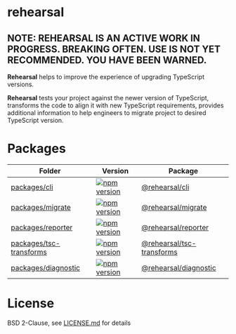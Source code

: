 # rehearsal

## NOTE: REHEARSAL IS AN ACTIVE WORK IN PROGRESS. BREAKING OFTEN. USE IS NOT YET RECOMMENDED. YOU HAVE BEEN WARNED.

**Rehearsal** helps to improve the experience of upgrading TypeScript versions.

**Rehearsal** tests your project against the newer version of TypeScript,
transforms the code to align it with new TypeScript requirements,
provides additional information to help engineers to migrate project to desired TypeScript version.

# Packages

| Folder                                                      | Version                                                                                                                                | Package                                                                                    |
|-------------------------------------------------------------|----------------------------------------------------------------------------------------------------------------------------------------|--------------------------------------------------------------------------------------------|
| [packages/cli](./packages/cli/)                             | [![npm version](https://badge.fury.io/js/@rehearsal%2Fcli.svg)](https://badge.fury.io/js/@rehearsal%2Fcli)                             | [@rehearsal/cli](https://www.npmjs.com/package/@rehearsal/cli)                             |
| [packages/migrate](./packages/migrate/) | [![npm version](https://badge.fury.io/js/@rehearsal%2Fmigrate.svg)](https://badge.fury.io/js/@rehearsal%2Fmigrate) | [@rehearsal/migrate](https://www.npmjs.com/package/@rehearsal/migrate) |
| [packages/reporter](./packages/reporter/)                   | [![npm version](https://badge.fury.io/js/@rehearsal%2Freporter.svg)](https://badge.fury.io/js/@rehearsal%2Freporter)                   | [@rehearsal/reporter](https://www.npmjs.com/package/@rehearsal/reporter)                   |
| [packages/tsc-transforms](./packages/tsc-transforms/)       | [![npm version](https://badge.fury.io/js/@rehearsal%2Ftsc-transforms.svg)](https://badge.fury.io/js/@rehearsal%2Ftsc-transforms)       | [@rehearsal/tsc-transforms](https://www.npmjs.com/package/@rehearsal/tsc-transforms)       |
| [packages/diagnostic](./packages/diagnostic/)       | [![npm version](https://badge.fury.io/js/@rehearsal%2Fdiagnostic.svg)](https://badge.fury.io/js/@rehearsal%2Fdiagnostic)       | [@rehearsal/diagnostic](https://www.npmjs.com/package/@rehearsal/diagnostic)       |


# License

BSD 2-Clause, see [LICENSE.md](LICENSE.md) for details
